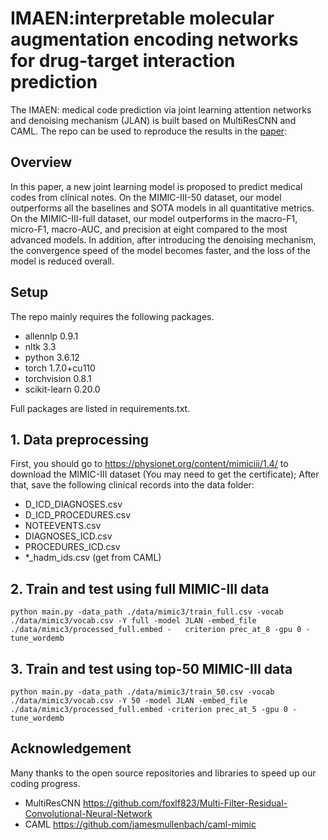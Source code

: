 # IMAEN:interpretable molecular augmentation encoding networks for drug-target interaction prediction
The IMAEN: medical code prediction via joint learning attention networks and denoising mechanism (JLAN) is built based on MultiResCNN and CAML. The repo can be used to reproduce the results in the [paper](https://link.springer.com/article/10.1186/s12859-021-04520-x):
## Overview
In this paper, a new joint learning model is proposed to predict medical codes from clinical notes. On the MIMIC-III-50 dataset, 
our model outperforms all the baselines and SOTA models in all quantitative metrics. On the MIMIC-III-full dataset, our model outperforms in the macro-F1, micro-F1, macro-AUC, and precision at eight compared to the most advanced models. In addition, after introducing the denoising mechanism, the convergence speed of the model becomes faster, and the loss of the model is reduced overall.

## Setup
The repo mainly requires the following packages.
+ allennlp 0.9.1
+ nltk 3.3
+ python 3.6.12
+ torch 1.7.0+cu110
+ torchvision 0.8.1
+ scikit-learn 0.20.0

Full packages are listed in requirements.txt.
## 1. Data preprocessing
First, you should go to https://physionet.org/content/mimiciii/1.4/ to download the MIMIC-III dataset (You may need to get the certificate); After that, save the following clinical records into the data folder:
+ D_ICD_DIAGNOSES.csv
+ D_ICD_PROCEDURES.csv
+ NOTEEVENTS.csv
+ DIAGNOSES_ICD.csv
+ PROCEDURES_ICD.csv
+ *_hadm_ids.csv (get from CAML)
## 2. Train and test using full MIMIC-III data
~~~
python main.py -data_path ./data/mimic3/train_full.csv -vocab ./data/mimic3/vocab.csv -Y full -model JLAN -embed_file ./data/mimic3/processed_full.embed -   criterion prec_at_8 -gpu 0 -tune_wordemb
~~~
## 3. Train and test using top-50 MIMIC-III data
~~~
python main.py -data_path ./data/mimic3/train_50.csv -vocab ./data/mimic3/vocab.csv -Y 50 -model JLAN -embed_file ./data/mimic3/processed_full.embed -criterion prec_at_5 -gpu 0 -tune_wordemb
~~~
## Acknowledgement
Many thanks to the open source repositories and libraries to speed up our coding progress.
+ MultiResCNN https://github.com/foxlf823/Multi-Filter-Residual-Convolutional-Neural-Network
+ CAML https://github.com/jamesmullenbach/caml-mimic

